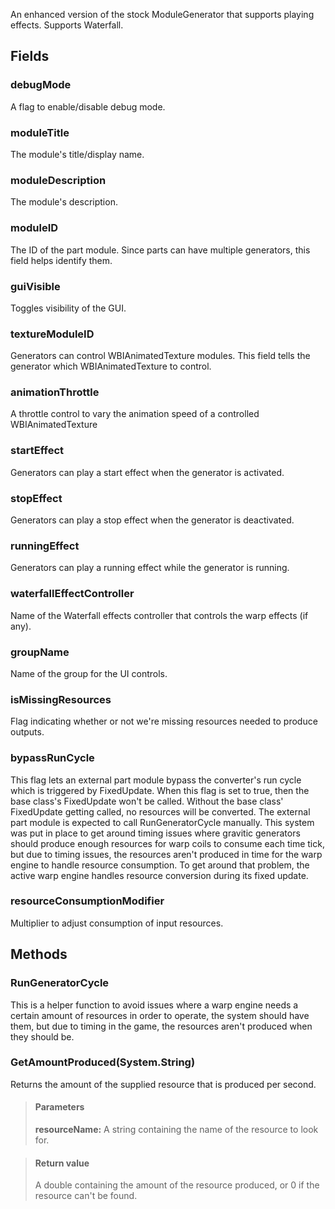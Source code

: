             
An enhanced version of the stock ModuleGenerator that supports playing effects. Supports Waterfall.
        
## Fields

### debugMode
A flag to enable/disable debug mode.
### moduleTitle
The module's title/display name.
### moduleDescription
The module's description.
### moduleID
The ID of the part module. Since parts can have multiple generators, this field helps identify them.
### guiVisible
Toggles visibility of the GUI.
### textureModuleID
Generators can control WBIAnimatedTexture modules. This field tells the generator which WBIAnimatedTexture to control.
### animationThrottle
A throttle control to vary the animation speed of a controlled WBIAnimatedTexture
### startEffect
Generators can play a start effect when the generator is activated.
### stopEffect
Generators can play a stop effect when the generator is deactivated.
### runningEffect
Generators can play a running effect while the generator is running.
### waterfallEffectController
Name of the Waterfall effects controller that controls the warp effects (if any).
### groupName
Name of the group for the UI controls.
### isMissingResources
Flag indicating whether or not we're missing resources needed to produce outputs.
### bypassRunCycle
This flag lets an external part module bypass the converter's run cycle which is triggered by FixedUpdate. When this flag is set to true, then the base class's FixedUpdate won't be called. Without the base class' FixedUpdate getting called, no resources will be converted. The external part module is expected to call RunGeneratorCycle manually. This system was put in place to get around timing issues where gravitic generators should produce enough resources for warp coils to consume each time tick, but due to timing issues, the resources aren't produced in time for the warp engine to handle resource consumption. To get around that problem, the active warp engine handles resource conversion during its fixed update.
### resourceConsumptionModifier
Multiplier to adjust consumption of input resources.
## Methods


### RunGeneratorCycle
This is a helper function to avoid issues where a warp engine needs a certain amount of resources in order to operate, the system should have them, but due to timing in the game, the resources aren't produced when they should be.

### GetAmountProduced(System.String)
Returns the amount of the supplied resource that is produced per second.
> #### Parameters
> **resourceName:** A string containing the name of the resource to look for.

> #### Return value
> A double containing the amount of the resource produced, or 0 if the resource can't be found.

